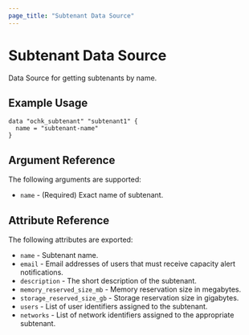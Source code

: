 ```yaml
---
page_title: "Subtenant Data Source"
---
```


# Subtenant Data Source

Data Source for getting subtenants by name. 

## Example Usage

```hcl
data "ochk_subtenant" "subtenant1" {
  name = "subtenant-name"
}
```

## Argument Reference

The following arguments are supported:

* `name` - (Required) Exact name of subtenant.

## Attribute Reference

The following attributes are exported:
* `name` - Subtenant name.
* `email` - Email addresses of users that must receive capacity alert notifications.
* `description` - The short description of the subtenant.
* `memory_reserved_size_mb` - Memory reservation size in megabytes.
* `storage_reserved_size_gb` - Storage reservation size in gigabytes.
* `users` - List of user identifiers assigned to the subtenant.
* `networks` - List of network identifiers assigned to the appropriate subtenant. 
  
    
 
